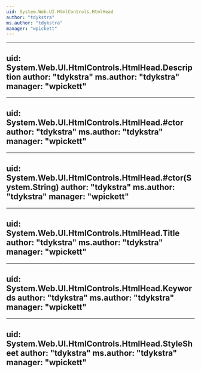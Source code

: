 ```yaml
---
uid: System.Web.UI.HtmlControls.HtmlHead
author: "tdykstra"
ms.author: "tdykstra"
manager: "wpickett"
---
```


---
uid: System.Web.UI.HtmlControls.HtmlHead.Description
author: "tdykstra"
ms.author: "tdykstra"
manager: "wpickett"
---

---
uid: System.Web.UI.HtmlControls.HtmlHead.#ctor
author: "tdykstra"
ms.author: "tdykstra"
manager: "wpickett"
---

---
uid: System.Web.UI.HtmlControls.HtmlHead.#ctor(System.String)
author: "tdykstra"
ms.author: "tdykstra"
manager: "wpickett"
---

---
uid: System.Web.UI.HtmlControls.HtmlHead.Title
author: "tdykstra"
ms.author: "tdykstra"
manager: "wpickett"
---

---
uid: System.Web.UI.HtmlControls.HtmlHead.Keywords
author: "tdykstra"
ms.author: "tdykstra"
manager: "wpickett"
---

---
uid: System.Web.UI.HtmlControls.HtmlHead.StyleSheet
author: "tdykstra"
ms.author: "tdykstra"
manager: "wpickett"
---
